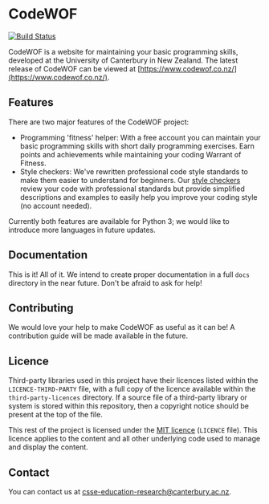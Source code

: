 # CodeWOF

[![Build Status](https://travis-ci.org/uccser/codewof.svg?branch=master)](https://travis-ci.org/uccser/codewof)

CodeWOF is a website for maintaining your basic programming skills, developed at the University of Canterbury in New Zealand.
The latest release of CodeWOF can be viewed at [https://www.codewof.co.nz/](https://www.codewof.co.nz/).

## Features

There are two major features of the CodeWOF project:

- Programming 'fitness' helper:
  With a free account you can maintain your basic programming skills with short daily programming exercises.
  Earn points and achievements while maintaining your coding Warrant of Fitness.
- Style checkers:
  We've rewritten professional code style standards to make them easier to understand for beginners.
  Our [style checkers](https://www.codewof.co.nz/style/) review your code with professional standards but provide simplified descriptions and examples to easily help you improve your coding style (no account needed).

Currently both features are available for Python 3; we would like to introduce more languages in future updates.

## Documentation

This is it! All of it.
We intend to create proper documentation in a full `docs` directory in the near future.
Don't be afraid to ask for help!

## Contributing

We would love your help to make CodeWOF as useful as it can be!
A contribution guide will be made available in the future.

## Licence

Third-party libraries used in this project have their licences listed within the `LICENCE-THIRD-PARTY` file, with a full copy of the licence available within the `third-party-licences` directory.
If a source file of a third-party library or system is stored within this repository, then a copyright notice should be present at the top of the file.

This rest of the project is licensed under the [MIT licence](https://opensource.org/licenses/MIT) (`LICENCE` file).
This licence applies to the content and all other underlying code used to manage and display the content.

## Contact

You can contact us at [csse-education-research@canterbury.ac.nz](mailto:csse-education-research@canterbury.ac.nz).
